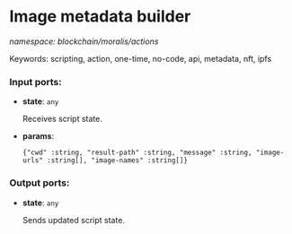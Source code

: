 # Image metadata builder

_namespace: blockchain/moralis/actions_

Keywords: scripting, action, one-time, no-code, api, metadata, nft, ipfs

### Input ports:

* __state__: ` any `

    Receives script state.


* __params__: 
    ```
    {"cwd" :string, "result-path" :string, "message" :string, "image-urls" :string[], "image-names" :string[]}
    ```

### Output ports:

* __state__: ` any `

    Sends updated script state.

